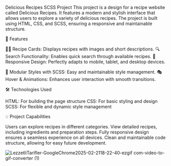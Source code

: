  Delicious Recipes SCSS Project
This project is a design for a recipe website called Delicious Recipes. It features a modern and stylish interface that allows users to explore a variety of delicious recipes. The project is built using HTML, CSS, and SCSS, ensuring a responsive and maintainable structure.

🚀 Features

👨‍🍳 Recipe Cards: Displays recipes with images and short descriptions.
🔍 Search Functionality: Enables quick search through available recipes.
📱 Responsive Design: Perfectly adapts to mobile, tablet, and desktop devices.

🎨 Modular Styles with SCSS: Easy and maintainable style management.
🎭 Hover & Animations: Enhances user interaction with smooth transitions.

🛠️ Technologies Used

HTML: For building the page structure
CSS: For basic styling and design
SCSS: For flexible and dynamic style management

💡 Project Capabilities

Users can explore recipes in different categories.
View detailed recipes, including ingredients and preparation steps.
Fully responsive design ensures a seamless experience on all devices.
Clean and maintainable code structure, allowing for easy future development.


![LezzetliTarifler-GoogleChrome2025-02-2118-22-40-ezgif com-video-to-gif-converter (1)](https://github.com/user-attachments/assets/4d9f78a3-f12f-4f3c-9c34-4c881609f9e7)
